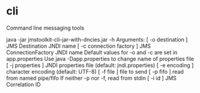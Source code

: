# cli
Command line messaging tools

java -jar jmstoolkit-cli-jar-with-dncies.jar -h
Arguments:
[ -o destination ] JMS Destination JNDI name
[ -c connection factory ] JMS ConnectionFactory JNDI name
   Default values for -o and -c are set in app.properties
   Use java -Dapp.properties to change name of properties file
[ -j properties ] JNDI properties file (default: jndi.properties)
[ -e encoding ] character encoding (default: UTF-8)
[ -f file ] file to send
[ -p fifo ] read from named pipe/fifo
  If neither -p nor -f, read from stdin
[ -i id ] JMS Correlation ID
